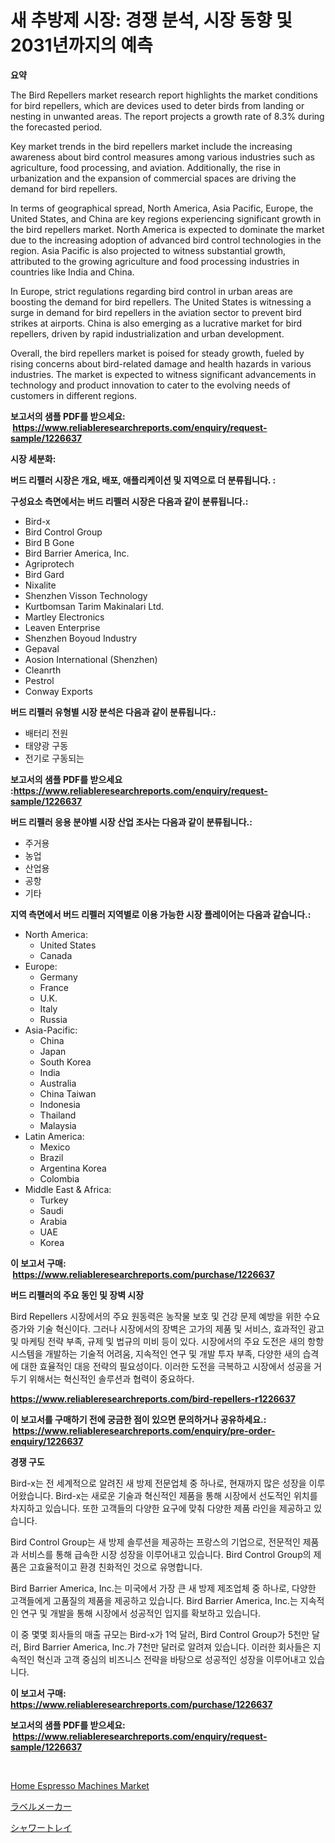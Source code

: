 <p><h1>새 추방제 시장: 경쟁 분석, 시장 동향 및 2031년까지의 예측</h1></p><p><strong>요약</strong></p>
<p><p>The Bird Repellers market research report highlights the market conditions for bird repellers, which are devices used to deter birds from landing or nesting in unwanted areas. The report projects a growth rate of 8.3% during the forecasted period.</p><p>Key market trends in the bird repellers market include the increasing awareness about bird control measures among various industries such as agriculture, food processing, and aviation. Additionally, the rise in urbanization and the expansion of commercial spaces are driving the demand for bird repellers.</p><p>In terms of geographical spread, North America, Asia Pacific, Europe, the United States, and China are key regions experiencing significant growth in the bird repellers market. North America is expected to dominate the market due to the increasing adoption of advanced bird control technologies in the region. Asia Pacific is also projected to witness substantial growth, attributed to the growing agriculture and food processing industries in countries like India and China.</p><p>In Europe, strict regulations regarding bird control in urban areas are boosting the demand for bird repellers. The United States is witnessing a surge in demand for bird repellers in the aviation sector to prevent bird strikes at airports. China is also emerging as a lucrative market for bird repellers, driven by rapid industrialization and urban development.</p><p>Overall, the bird repellers market is poised for steady growth, fueled by rising concerns about bird-related damage and health hazards in various industries. The market is expected to witness significant advancements in technology and product innovation to cater to the evolving needs of customers in different regions.</p></p>
<p><strong>보고서의 샘플 PDF를 받으세요: &nbsp;<a href="https://www.reliableresearchreports.com/enquiry/request-sample/1226637">https://www.reliableresearchreports.com/enquiry/request-sample/1226637</a></strong></p>
<p><strong>시장 세분화:</strong></p>
<p><strong> 버드 리펠러 시장은 개요, 배포, 애플리케이션 및 지역으로 더 분류됩니다. :</strong></p>
<p><strong>구성요소 측면에서는 버드 리펠러 시장은 다음과 같이 분류됩니다.:</strong></p>
<p><ul><li>Bird-x</li><li>Bird Control Group</li><li>Bird B Gone</li><li>Bird Barrier America, Inc.</li><li>Agriprotech</li><li>Bird Gard</li><li>Nixalite</li><li>Shenzhen Visson Technology</li><li>Kurtbomsan Tarim Makinalari Ltd.</li><li>Martley Electronics</li><li>Leaven Enterprise</li><li>Shenzhen Boyoud Industry</li><li>Gepaval</li><li>Aosion International (Shenzhen)</li><li>Cleanrth</li><li>Pestrol</li><li>Conway Exports</li></ul></p>
<p><strong> 버드 리펠러 유형별 시장 분석은 다음과 같이 분류됩니다.:</strong></p>
<p><ul><li>배터리 전원</li><li>태양광 구동</li><li>전기로 구동되는</li></ul></p>
<p><strong>보고서의 샘플 PDF를 받으세요 :<a href="https://www.reliableresearchreports.com/enquiry/request-sample/1226637">https://www.reliableresearchreports.com/enquiry/request-sample/1226637</a></strong></p>
<p><strong> 버드 리펠러 응용 분야별 시장 산업 조사는 다음과 같이 분류됩니다.:</strong></p>
<p><ul><li>주거용</li><li>농업</li><li>산업용</li><li>공항</li><li>기타</li></ul></p>
<p><strong>지역 측면에서 버드 리펠러 지역별로 이용 가능한 시장 플레이어는 다음과 같습니다.:</strong></p>
<p><ul>
    <li>
        North America:
        <ul>
            <li>United States</li>
            <li>Canada</li>
        </ul>
    </li>
    <li>
        Europe:
        <ul>
            <li>Germany</li>
            <li>France</li>
            <li>U.K.</li>
            <li>Italy</li>
            <li>Russia</li>
        </ul>
    </li>
    <li>
        Asia-Pacific:
        <ul>
            <li>China</li>
            <li>Japan</li>
            <li>South Korea</li>
            <li>India</li>
            <li>Australia</li>
            <li>China Taiwan</li>
            <li>Indonesia</li>
            <li>Thailand</li>
            <li>Malaysia</li>
        </ul>
    </li>
    <li>
        Latin America:
        <ul>
            <li>Mexico</li>
            <li>Brazil</li>
            <li>Argentina Korea</li>
            <li>Colombia</li>
        </ul>
    </li>
    <li>
        Middle East & Africa:
        <ul>
            <li>Turkey</li>
            <li>Saudi</li>
            <li>Arabia</li>
            <li>UAE</li>
            <li>Korea</li>
        </ul>
    </li>
    </ul></p>
<p><strong>이 보고서 구매: &nbsp;<a href="https://www.reliableresearchreports.com/purchase/1226637">https://www.reliableresearchreports.com/purchase/1226637</a></strong></p>
<p><strong>버드 리펠러의 주요 동인 및 장벽 시장</strong></p>
<p><p>Bird Repellers 시장에서의 주요 원동력은 농작물 보호 및 건강 문제 예방을 위한 수요 증가와 기술 혁신이다. 그러나 시장에서의 장벽은 고가의 제품 및 서비스, 효과적인 광고 및 마케팅 전략 부족, 규제 및 법규의 미비 등이 있다. 시장에서의 주요 도전은 새의 항항 시스템을 개발하는 기술적 어려움, 지속적인 연구 및 개발 투자 부족, 다양한 새의 습격에 대한 효율적인 대응 전략의 필요성이다. 이러한 도전을 극복하고 시장에서 성공을 거두기 위해서는 혁신적인 솔루션과 협력이 중요하다.</p></p>
<p><strong><a href="https://www.reliableresearchreports.com/bird-repellers-r1226637">https://www.reliableresearchreports.com/bird-repellers-r1226637</a></strong></p>
<p><strong>이 보고서를 구매하기 전에 궁금한 점이 있으면 문의하거나 공유하세요.: &nbsp;<a href="https://www.reliableresearchreports.com/enquiry/pre-order-enquiry/1226637">https://www.reliableresearchreports.com/enquiry/pre-order-enquiry/1226637</a></strong></p>
<p><strong>경쟁 구도</strong></p>
<p><p>Bird-x는 전 세계적으로 알려진 새 방제 전문업체 중 하나로, 현재까지 많은 성장을 이루어왔습니다. Bird-x는 새로운 기술과 혁신적인 제품을 통해 시장에서 선도적인 위치를 차지하고 있습니다. 또한 고객들의 다양한 요구에 맞춰 다양한 제품 라인을 제공하고 있습니다.</p><p>Bird Control Group는 새 방제 솔루션을 제공하는 프랑스의 기업으로, 전문적인 제품과 서비스를 통해 급속한 시장 성장을 이루어내고 있습니다. Bird Control Group의 제품은 고효율적이고 환경 친화적인 것으로 유명합니다.</p><p>Bird Barrier America, Inc.는 미국에서 가장 큰 새 방제 제조업체 중 하나로, 다양한 고객들에게 고품질의 제품을 제공하고 있습니다. Bird Barrier America, Inc.는 지속적인 연구 및 개발을 통해 시장에서 성공적인 입지를 확보하고 있습니다.</p><p>이 중 몇몇 회사들의 매출 규모는 Bird-x가 1억 달러, Bird Control Group가 5천만 달러, Bird Barrier America, Inc.가 7천만 달러로 알려져 있습니다. 이러한 회사들은 지속적인 혁신과 고객 중심의 비즈니스 전략을 바탕으로 성공적인 성장을 이루어내고 있습니다.</p></p>
<p><strong>이 보고서 구매: &nbsp; <a href="https://www.reliableresearchreports.com/purchase/1226637">https://www.reliableresearchreports.com/purchase/1226637</a></strong></p>
<p><strong>보고서의 샘플 PDF를 받으세요: &nbsp;<a href="https://www.reliableresearchreports.com/enquiry/request-sample/1226637">https://www.reliableresearchreports.com/enquiry/request-sample/1226637</a></strong><strong></strong></p>
<p>&nbsp;</p>
<p><p><a href="https://github.com/brenzgnarento/Market-Research-Report-List-2/blob/main/home-espresso-machines-market.md">Home Espresso Machines Market</a></p><p><a href="https://medium.com/@claudehintz/%E3%83%A9%E3%83%99%E3%83%AB%E3%83%A1%E3%83%BC%E3%82%AB%E3%83%BC%E3%81%AE%E5%B8%82%E5%A0%B4%E3%82%B7%E3%82%A7%E3%82%A2%E3%81%AE%E9%80%B2%E5%8C%96%E3%81%A8%E5%B8%82%E5%A0%B4%E6%88%90%E9%95%B7%E3%83%88%E3%83%AC%E3%83%B3%E3%83%892024%E5%B9%B4%E3%81%8B%E3%82%892031%E5%B9%B4%E3%81%BE%E3%81%A7-479c007d5e31">ラベルメーカー</a></p><p><a href="https://medium.com/@billyarton5656871/%E3%82%B7%E3%83%A3%E3%83%AF%E3%83%BC%E3%83%88%E3%83%AC%E3%82%A4%E5%B8%82%E5%A0%B4%E3%81%AE%E6%B4%9E%E5%AF%9F-%E5%B8%82%E5%A0%B4%E5%8B%95%E5%90%91-%E6%88%90%E9%95%B7-2024%E5%B9%B4%E3%81%8B%E3%82%892031%E5%B9%B4%E3%81%AE%E4%BA%88%E6%B8%AC-ae4e7f6e97b8">シャワートレイ</a></p></p>